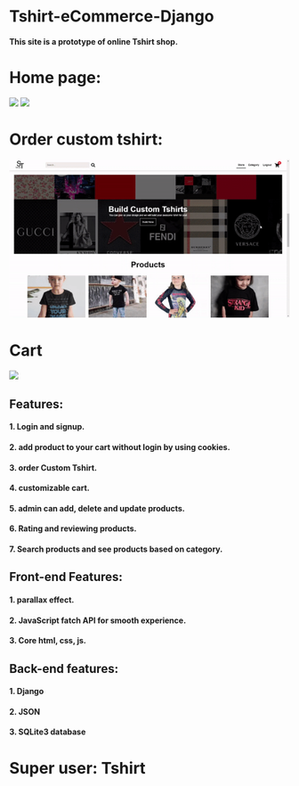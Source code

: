 # Tshirt-eCommerce-Django
#### This site is a prototype of online Tshirt shop. 
# Home page:
![](GIF/home.gif)
<img src="GIF/home.gif" width="200"/>
# Order custom tshirt:
![](GIF/custom-tshirt.gif)
# Cart
![](GIF/add-cart.gif)
## Features:
#### 1. Login and signup.
#### 2. add product to your cart without login by using cookies.
#### 3. order Custom Tshirt.
#### 4. customizable cart.
#### 5. admin can add, delete and update products.
#### 6. Rating and reviewing products.
#### 7. Search products and see products based on category.

## Front-end Features:
#### 1. parallax effect.
#### 2. JavaScript fatch API for smooth experience.
#### 3. Core html, css, js.

## Back-end features:
#### 1. Django
#### 2. JSON
#### 3. SQLite3 database

# Super user: Tshirt
